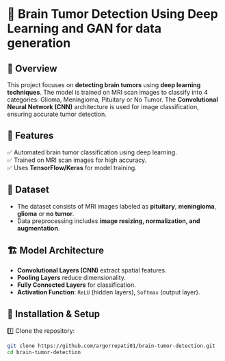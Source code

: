 # 🧠 Brain Tumor Detection Using Deep Learning  and GAN for data generation

## 📌 Overview  
This project focuses on **detecting brain tumors** using **deep learning techniques**. The model is trained on MRI scan images to classify into 4 categories: Glioma, Meningioma, Pituitary or No Tumor. The **Convolutional Neural Network (CNN)** architecture is used for image classification, ensuring accurate tumor detection.

## 🚀 Features  
✅ Automated brain tumor classification using deep learning.  
✅ Trained on MRI scan images for high accuracy.  
✅ Uses **TensorFlow/Keras** for model training.   

## 📂 Dataset  
- The dataset consists of MRI images labeled as **pituitary**, **meningioma**, **glioma** or **no tumor**.  
- Data preprocessing includes **image resizing, normalization, and augmentation**.  

## 🏗️ Model Architecture  
- **Convolutional Layers (CNN)** extract spatial features.  
- **Pooling Layers** reduce dimensionality.  
- **Fully Connected Layers** for classification.  
- **Activation Function**: `ReLU` (hidden layers), `Softmax` (output layer).  

## 🔧 Installation & Setup  
1️⃣ Clone the repository:  
```bash
git clone https://github.com/argorrepati01/brain-tumor-detection.git
cd brain-tumor-detection
